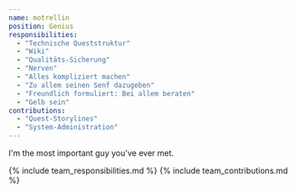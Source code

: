 ```yaml
---
name: motrellin
position: Genius
responsibilities:
  - "Technische Queststruktur"
  - "Wiki"
  - "Qualitäts-Sicherung"
  - "Nerven"
  - "Alles kompliziert machen"
  - "Zu allem seinen Senf dazugeben"
  - "Freundlich formuliert: Bei allem beraten"
  - "Gelb sein"
contributions:
  - "Quest-Storylines"
  - "System-Administration"
---
```

I'm the most important guy you've ever met.

{% include team_responsibilities.md %}
{% include team_contributions.md %}
